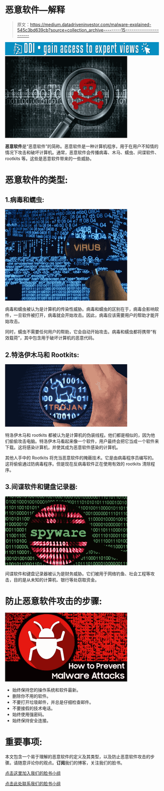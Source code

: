 # 恶意软件—解释

> 原文：<https://medium.datadriveninvestor.com/malware-explained-545c3bd639cb?source=collection_archive---------15----------------------->

[![](img/95ab3d0ad163f3435ff4d32a790dc986.png)](http://www.track.datadriveninvestor.com/1B9E)![](img/2c84fec5422bde02488f926c922e272e.png)

**恶意软件**是“恶意软件”的简称。恶意软件是一种计算机程序，用于在用户不知情的情况下攻击和破坏计算机。通常，恶意软件会传播病毒、木马、蠕虫、间谍软件、rootkits 等。这些是恶意软件带来的一些威胁。

# 恶意软件的类型:

## 1.病毒和蠕虫:

![](img/6fd1b7acd383b2726012da16a7f5e927.png)

病毒和蠕虫被认为是计算机的传染性威胁。病毒和蠕虫的区别在于，病毒会影响软件，一旦软件被打开，病毒就会开始攻击。因此，病毒应该需要用户的帮助才能开始攻击。

同时，蠕虫不需要任何用户的帮助，它会自动开始攻击。病毒和蠕虫都将携带“有效载荷”，其中包含用于破坏计算机的恶意代码。

## 2.特洛伊木马和 Rootkits:

![](img/6c6fe9e0c040c34a8d70c5ca83c33e8f.png)

特洛伊木马和 rootkits 都被认为是计算机的伪装线程。他们都是相似的，因为他们偷偷攻击电脑。特洛伊木马看起来像一个软件，用户最终会把它当成一个软件来下载。这将感染计算机，并使其成为恶意软件感染的计算机。

其他人手中的 Rootkits 将充当恶意软件的掩蔽技术。它是由病毒程序员编写的。这将偷偷通过防病毒程序。但是现在反病毒软件正在使用有效的 rootkits 清除程序。

## 3.间谍软件和键盘记录器:

![](img/ebaccf0d833ff2efdb88f25ff598de20.png)

间谍软件和键盘记录器被认为是财务威胁。它们被用于网络钓鱼、社会工程等攻击，目的是从未知的计算机、银行等处窃取资金。

# 防止恶意软件攻击的步骤:

![](img/5ed0cd7057ef77acff67f8841749e671.png)

*   始终保持您的操作系统和软件最新。
*   删除你不用的软件。
*   不要打开垃圾邮件，并总是仔细检查邮件。
*   不要接假的技术电话。
*   始终使用强密码。
*   始终保持安全连接。

# 重要事项:

本文包含一个易于理解的恶意软件的定义及其类型，以及防止恶意软件攻击的步骤。请随意评论你的观点。**订阅**我们的博客，关注我们的脸书。

[点击这里加入我们的脸书小组](https://www.facebook.com/groups/bugtech/?ref=bookmarks)

[点击此处联系我们的脸书小组](https://www.facebook.com/Bug-Tech-380548266042438/?modal=admin_todo_tour)